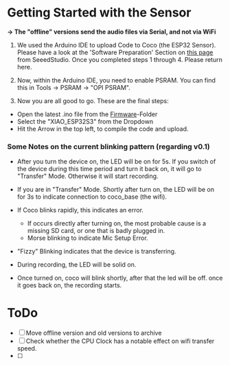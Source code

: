 # Getting Started with the Sensor
**-> The "offline" versions send the audio files via Serial, and not via WiFi**

1. We used the Arduino IDE to upload Code to Coco (the ESP32 Sensor). Please have a look at the 'Software Preparation' Section on [this page](https://wiki.seeedstudio.com/xiao_esp32s3_getting_started/#software-preparation) from SeeedStudio. Once you completed steps 1 through 4. Please return here.

2. Now, within the Arduino IDE, you need to enable PSRAM. You can find this in Tools -> PSRAM -> "OPI PSRAM".

3. Now you are all good to go. These are the final steps:
- Open the latest .ino file from the [Firmware](/firmware)-Folder
- Select the "XIAO_ESP32S3" from the Dropdown
- Hit the Arrow in the top left, to compile the code and upload.

### Some Notes on the current blinking pattern (regarding v0.1)
- After you turn the device on, the LED will be on for 5s. If you switch of the device during this time period and turn it back on, it will go to "Transfer" Mode. Otherwise it will start recording.
- If you are in "Transfer" Mode. Shortly after turn on, the LED will be on for 3s to indicate connection to coco_base (the wifi).
- If Coco blinks rapidly, this indicates an error.
	- If occurs directly after turning on, the most probable cause is a missing SD card, or one that is badly plugged in.
    - Morse blinking to indicate Mic Setup Error.
- "Fizzy" Blinking indicates that the device is transferring.
- During recording, the LED will be solid on. 

- Once turned on, coco will blink shortly, after that the led will be off. once it goes back on, the recording starts.

# ToDo
- [ ] Move offline version and old versions to archive
- [ ] Check whether the CPU Clock has a notable effect on wifi transfer speed.
- [ ] 